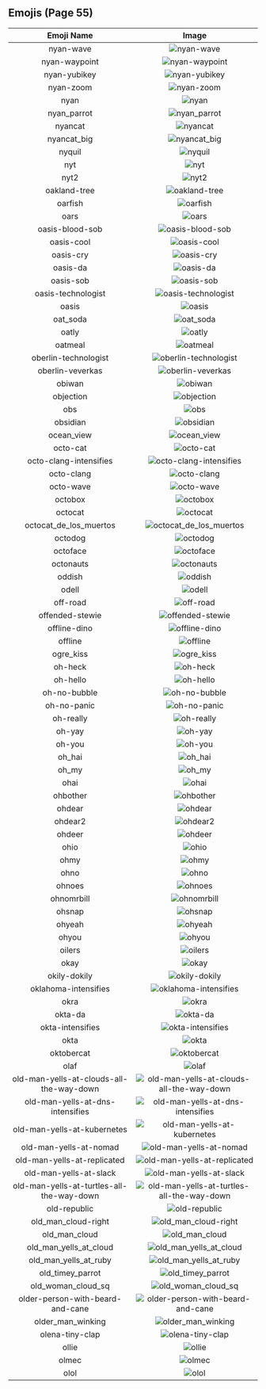 
  ## Emojis (Page 55)
  |Emoji Name|Image|
  | :-: | :-: |
  |nyan-wave| ![nyan-wave](/output/nyan-wave.gif)|
  |nyan-waypoint| ![nyan-waypoint](/output/nyan-waypoint.gif)|
  |nyan-yubikey| ![nyan-yubikey](/output/nyan-yubikey.gif)|
  |nyan-zoom| ![nyan-zoom](/output/nyan-zoom.gif)|
  |nyan| ![nyan](/output/nyan.gif)|
  |nyan_parrot| ![nyan_parrot](/output/nyan_parrot.gif)|
  |nyancat| ![nyancat](/output/nyancat.gif)|
  |nyancat_big| ![nyancat_big](/output/nyancat_big.gif)|
  |nyquil| ![nyquil](/output/nyquil.png)|
  |nyt| ![nyt](/output/nyt.png)|
  |nyt2| ![nyt2](/output/nyt2.png)|
  |oakland-tree| ![oakland-tree](/output/oakland-tree.gif)|
  |oarfish| ![oarfish](/output/oarfish.png)|
  |oars| ![oars](/output/oars.png)|
  |oasis-blood-sob| ![oasis-blood-sob](/output/oasis-blood-sob.png)|
  |oasis-cool| ![oasis-cool](/output/oasis-cool.png)|
  |oasis-cry| ![oasis-cry](/output/oasis-cry.png)|
  |oasis-da| ![oasis-da](/output/oasis-da.png)|
  |oasis-sob| ![oasis-sob](/output/oasis-sob.png)|
  |oasis-technologist| ![oasis-technologist](/output/oasis-technologist.png)|
  |oasis| ![oasis](/output/oasis.png)|
  |oat_soda| ![oat_soda](/output/oat_soda.jpg)|
  |oatly| ![oatly](/output/oatly.jpg)|
  |oatmeal| ![oatmeal](/output/oatmeal.png)|
  |oberlin-technologist| ![oberlin-technologist](/output/oberlin-technologist.png)|
  |oberlin-veverkas| ![oberlin-veverkas](/output/oberlin-veverkas.png)|
  |obiwan| ![obiwan](/output/obiwan.jpg)|
  |objection| ![objection](/output/objection.png)|
  |obs| ![obs](/output/obs.png)|
  |obsidian| ![obsidian](/output/obsidian.png)|
  |ocean_view| ![ocean_view](/output/ocean_view.gif)|
  |octo-cat| ![octo-cat](/output/octo-cat.png)|
  |octo-clang-intensifies| ![octo-clang-intensifies](/output/octo-clang-intensifies.gif)|
  |octo-clang| ![octo-clang](/output/octo-clang.png)|
  |octo-wave| ![octo-wave](/output/octo-wave.gif)|
  |octobox| ![octobox](/output/octobox.jpg)|
  |octocat| ![octocat](/output/octocat.png)|
  |octocat_de_los_muertos| ![octocat_de_los_muertos](/output/octocat_de_los_muertos.jpg)|
  |octodog| ![octodog](/output/octodog.png)|
  |octoface| ![octoface](/output/octoface.png)|
  |octonauts| ![octonauts](/output/octonauts.png)|
  |oddish| ![oddish](/output/oddish.gif)|
  |odell| ![odell](/output/odell.png)|
  |off-road| ![off-road](/output/off-road.png)|
  |offended-stewie| ![offended-stewie](/output/offended-stewie.gif)|
  |offline-dino| ![offline-dino](/output/offline-dino.png)|
  |offline| ![offline](/output/offline.png)|
  |ogre_kiss| ![ogre_kiss](/output/ogre_kiss.jpg)|
  |oh-heck| ![oh-heck](/output/oh-heck.png)|
  |oh-hello| ![oh-hello](/output/oh-hello.png)|
  |oh-no-bubble| ![oh-no-bubble](/output/oh-no-bubble.gif)|
  |oh-no-panic| ![oh-no-panic](/output/oh-no-panic.png)|
  |oh-really| ![oh-really](/output/oh-really.png)|
  |oh-yay| ![oh-yay](/output/oh-yay.png)|
  |oh-you| ![oh-you](/output/oh-you.png)|
  |oh_hai| ![oh_hai](/output/oh_hai.gif)|
  |oh_my| ![oh_my](/output/oh_my.png)|
  |ohai| ![ohai](/output/ohai.jpg)|
  |ohbother| ![ohbother](/output/ohbother.png)|
  |ohdear| ![ohdear](/output/ohdear.png)|
  |ohdear2| ![ohdear2](/output/ohdear2.png)|
  |ohdeer| ![ohdeer](/output/ohdeer.png)|
  |ohio| ![ohio](/output/ohio.png)|
  |ohmy| ![ohmy](/output/ohmy.png)|
  |ohno| ![ohno](/output/ohno.png)|
  |ohnoes| ![ohnoes](/output/ohnoes.gif)|
  |ohnomrbill| ![ohnomrbill](/output/ohnomrbill.gif)|
  |ohsnap| ![ohsnap](/output/ohsnap.jpg)|
  |ohyeah| ![ohyeah](/output/ohyeah.gif)|
  |ohyou| ![ohyou](/output/ohyou.jpg)|
  |oilers| ![oilers](/output/oilers.png)|
  |okay| ![okay](/output/okay.jpg)|
  |okily-dokily| ![okily-dokily](/output/okily-dokily.png)|
  |oklahoma-intensifies| ![oklahoma-intensifies](/output/oklahoma-intensifies.gif)|
  |okra| ![okra](/output/okra.png)|
  |okta-da| ![okta-da](/output/okta-da.png)|
  |okta-intensifies| ![okta-intensifies](/output/okta-intensifies.gif)|
  |okta| ![okta](/output/okta.png)|
  |oktobercat| ![oktobercat](/output/oktobercat.png)|
  |olaf| ![olaf](/output/olaf.png)|
  |old-man-yells-at-clouds-all-the-way-down| ![old-man-yells-at-clouds-all-the-way-down](/output/old-man-yells-at-clouds-all-the-way-down.gif)|
  |old-man-yells-at-dns-intensifies| ![old-man-yells-at-dns-intensifies](/output/old-man-yells-at-dns-intensifies.gif)|
  |old-man-yells-at-kubernetes| ![old-man-yells-at-kubernetes](/output/old-man-yells-at-kubernetes.png)|
  |old-man-yells-at-nomad| ![old-man-yells-at-nomad](/output/old-man-yells-at-nomad.png)|
  |old-man-yells-at-replicated| ![old-man-yells-at-replicated](/output/old-man-yells-at-replicated.png)|
  |old-man-yells-at-slack| ![old-man-yells-at-slack](/output/old-man-yells-at-slack.png)|
  |old-man-yells-at-turtles-all-the-way-down| ![old-man-yells-at-turtles-all-the-way-down](/output/old-man-yells-at-turtles-all-the-way-down.gif)|
  |old-republic| ![old-republic](/output/old-republic.png)|
  |old_man_cloud-right| ![old_man_cloud-right](/output/old_man_cloud-right.jpg)|
  |old_man_cloud| ![old_man_cloud](/output/old_man_cloud.jpg)|
  |old_man_yells_at_cloud| ![old_man_yells_at_cloud](/output/old_man_yells_at_cloud.jpg)|
  |old_man_yells_at_ruby| ![old_man_yells_at_ruby](/output/old_man_yells_at_ruby.png)|
  |old_timey_parrot| ![old_timey_parrot](/output/old_timey_parrot.gif)|
  |old_woman_cloud_sq| ![old_woman_cloud_sq](/output/old_woman_cloud_sq.jpg)|
  |older-person-with-beard-and-cane| ![older-person-with-beard-and-cane](/output/older-person-with-beard-and-cane.gif)|
  |older_man_winking| ![older_man_winking](/output/older_man_winking.gif)|
  |olena-tiny-clap| ![olena-tiny-clap](/output/olena-tiny-clap.gif)|
  |ollie| ![ollie](/output/ollie.jpg)|
  |olmec| ![olmec](/output/olmec.jpg)|
  |olol| ![olol](/output/olol.gif)|
  